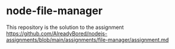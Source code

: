 # node-file-manager

This repository is the solution to the assignment https://github.com/AlreadyBored/nodejs-assignments/blob/main/assignments/file-manager/assignment.md